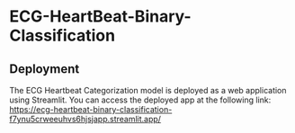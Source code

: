 # ECG-HeartBeat-Binary-Classification
## Deployment
The ECG Heartbeat Categorization model is deployed as a web application using Streamlit. You can access the deployed app at the following link:
https://ecg-heartbeat-binary-classification-f7ynu5crweeuhvs6hjsjapp.streamlit.app/
